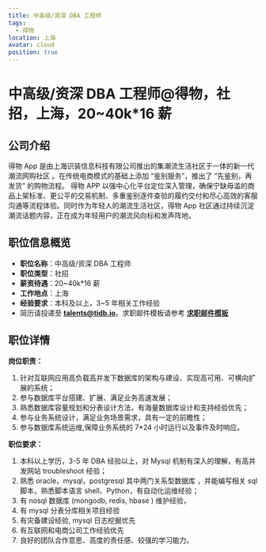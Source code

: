 ```yaml
---
title: 中高级/资深 DBA 工程师
tags:
  - 得物
location: 上海
avatar: cloud
position: true
---
```


# 中高级/资深 DBA 工程师@得物，社招，上海，20~40k\*16 薪

## 公司介绍

得物 App 是由上海识装信息科技有限公司推出的集潮流生活社区于一体的新一代潮流网购社区 。在传统电商模式的基础上添加 “鉴别服务”，推出了 “先鉴别，再发货” 的购物流程。 得物 APP 以强中心化平台定位深入管理，确保宁缺毋滥的商品上架标准、更公平的交易机制、多重鉴别逐件查验的履约交付和尽心高效的客服沟通等流程体验。同时作为年轻⼈的潮流生活社区，得物 App 社区通过持续沉淀潮流话题内容，正在成为年轻用户的潮流风向标和发声阵地。

## 职位信息概览

- **职位名称**：中高级/资深 DBA 工程师
- **职位类型**：社招
- **薪资待遇**：20~40k\*16 薪
- **工作地点**：上海
- **经验要求**：本科及以上，3~5 年相关工作经验
- 简历请投递至 <a mailto="talents@tidb.io">**talents@tidb.io**</a>。求职邮件模板请参考 **[求职邮件模板](https://asktug.com/t/topic/62932)**

## 职位详情

**岗位职责：**

1. 针对互联网应用高负载高并发下数据库的架构与建设、实现高可用、可横向扩展的系统；
2. 参与数据库平台搭建、扩展、满足业务高速发展；
3. 熟悉数据库容量规划和分表设计方法，有海量数据库设计和支持经验优先；
4. 参与业务系统设计，满足业务场景需求，具有一定的前瞻性；
5. 参与数据库系统运维,保障业务系统的 7\*24 小时运行以及事件及时响应。

**职位要求：**

1. 本科以上学历，3-5 年 DBA 经验以上，对 Mysql 机制有深入的理解，有高并发网站 troubleshoot 经验；
2. 熟悉 oracle，mysql，postgresql 其中两门关系型数据库 ，并能编写相关 sql 脚本，熟悉脚本语言 shell、Python，有自动化运维经验；
3. 有 nosql 数据库 (mongodb, redis, hbase ) 维护经验，
4. 有 mysql 分表分库相关项目经验
5. 有灾备建设经验, mysql 日志挖掘优先
6. 有互联网和电商公司工作经验优先
7. 良好的团队合作意思、高度的责任感、较强的学习能力。
